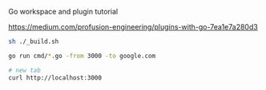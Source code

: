 Go workspace and plugin tutorial

https://medium.com/profusion-engineering/plugins-with-go-7ea1e7a280d3

```sh
sh ./_build.sh

go run cmd/*.go -from 3000 -to google.com

# new tab
curl http://localhost:3000
```